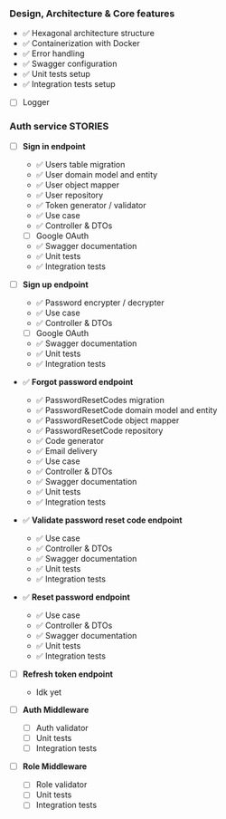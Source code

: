 ### Design, Architecture & Core features

- ✅ Hexagonal architecture structure
- ✅ Containerization with Docker
- ✅ Error handling
- ✅ Swagger configuration
- ✅ Unit tests setup
- ✅ Integration tests setup
- [ ] Logger

### Auth service STORIES

- [ ] <b>Sign in endpoint</b>

  - ✅ Users table migration
  - ✅ User domain model and entity
  - ✅ User object mapper
  - ✅ User repository
  - ✅ Token generator / validator
  - ✅ Use case
  - ✅ Controller & DTOs
  - [ ] Google OAuth
  - ✅ Swagger documentation
  - ✅ Unit tests
  - ✅ Integration tests

- [ ] <b>Sign up endpoint</b>

  - ✅ Password encrypter / decrypter
  - ✅ Use case
  - ✅ Controller & DTOs
  - [ ] Google OAuth
  - ✅ Swagger documentation
  - ✅ Unit tests
  - ✅ Integration tests

- ✅ <b>Forgot password endpoint</b>

  - ✅ PasswordResetCodes migration
  - ✅ PasswordResetCode domain model and entity
  - ✅ PasswordResetCode object mapper
  - ✅ PasswordResetCode repository
  - ✅ Code generator
  - ✅ Email delivery
  - ✅ Use case
  - ✅ Controller & DTOs
  - ✅ Swagger documentation
  - ✅ Unit tests
  - ✅ Integration tests

- ✅ <b>Validate password reset code endpoint</b>

  - ✅ Use case
  - ✅ Controller & DTOs
  - ✅ Swagger documentation
  - ✅ Unit tests
  - ✅ Integration tests

- ✅ <b>Reset password endpoint</b>

  - ✅ Use case
  - ✅ Controller & DTOs
  - ✅ Swagger documentation
  - ✅ Unit tests
  - ✅ Integration tests

- [ ] <b>Refresh token endpoint</b>

  - Idk yet

- [ ] <b>Auth Middleware</b>

  - [ ] Auth validator
  - [ ] Unit tests
  - [ ] Integration tests

- [ ] <b>Role Middleware</b>
  - [ ] Role validator
  - [ ] Unit tests
  - [ ] Integration tests
